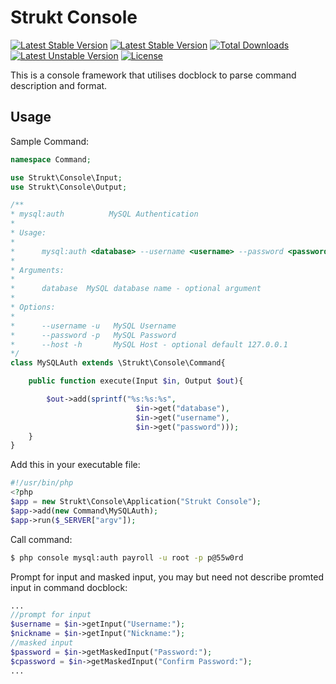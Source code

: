 Strukt Console
==============

[![Latest Stable Version](https://travis-ci.org/pitsolu/strukt-console.svg?branch=master)](https://packagist.org/packages/strukt/console)
[![Latest Stable Version](https://poser.pugx.org/strukt/console/v/stable)](https://packagist.org/packages/strukt/console)
[![Total Downloads](https://poser.pugx.org/strukt/console/downloads)](https://packagist.org/packages/strukt/console)
[![Latest Unstable Version](https://poser.pugx.org/strukt/console/v/unstable)](https://packagist.org/packages/strukt/console)
[![License](https://poser.pugx.org/strukt/console/license)](https://packagist.org/packages/strukt/console)

This is a console framework that utilises docblock to parse command description and format.

## Usage

Sample Command:

```php
namespace Command;

use Strukt\Console\Input;
use Strukt\Console\Output;

/**
* mysql:auth          MySQL Authentication
* 
* Usage:
*   
*      mysql:auth <database> --username <username> --password <password> [--host <127.0.0.1>]
*
* Arguments:
*
*      database  MySQL database name - optional argument
* 
* Options:
* 
*      --username -u   MySQL Username
*      --password -p   MySQL Password
*      --host -h       MySQL Host - optional default 127.0.0.1
*/
class MySQLAuth extends \Strukt\Console\Command{ 

	public function execute(Input $in, Output $out){

		$out->add(sprintf("%s:%s:%s", 
							$in->get("database"), 
							$in->get("username"), 
							$in->get("password")));
	}
}
```

Add this in your executable file:

```php
#!/usr/bin/php
<?php
$app = new Strukt\Console\Application("Strukt Console");
$app->add(new Command\MySQLAuth);
$app->run($_SERVER["argv"]);
```

Call command:

```sh
$ php console mysql:auth payroll -u root -p p@55w0rd
```

Prompt for input and masked input, you may but need not describe promted input 
in command docblock:

```php
...
//prompt for input
$username = $in->getInput("Username:");
$nickname = $in->getInput("Nickname:");
//masked input
$password = $in->getMaskedInput("Password:");
$cpassword = $in->getMaskedInput("Confirm Password:");
...
```
